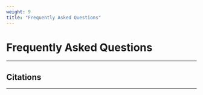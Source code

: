 ```yaml
---
weight: 9
title: "Frequently Asked Questions"
---
```


# Frequently Asked Questions

---

## Citations

---